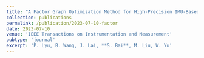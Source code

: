 ```yaml
---
title: "A Factor Graph Optimization Method for High-Precision IMU-Based Navigation System"
collection: publications
permalink: /publication/2023-07-10-factor
date: 2023-07-10
venue: 'IEEE Transactions on Instrumentation and Measurement'
pubtype: 'journal'
excerpt: 'P. Lyu, B. Wang, J. Lai, **S. Bai**, M. Liu, W. Yu'
---
```

